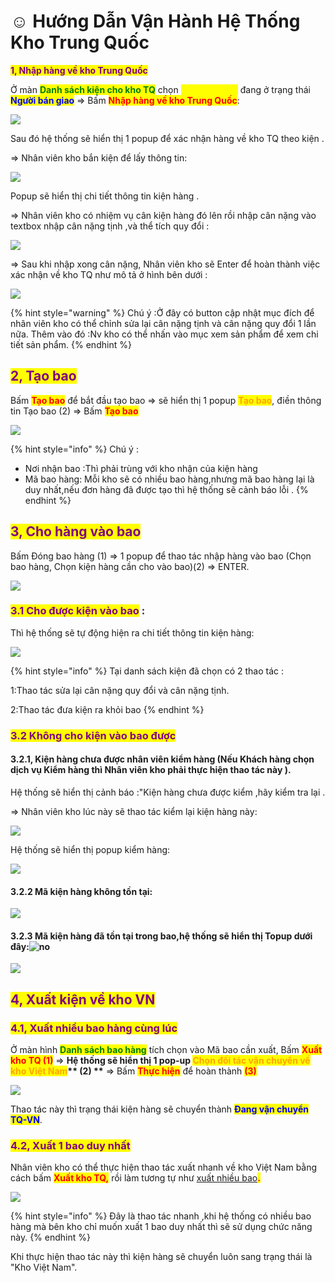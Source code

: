 # ☺ Hướng Dẫn Vận Hành Hệ Thống Kho  Trung Quốc

<mark style="color:purple;">**1, Nhập hàng về kho Trung Quốc**</mark>&#x20;

Ở màn <mark style="color:green;">**Danh sách kiện cho kho TQ**</mark> chọn <mark style="color:yellow;">**Mã kiện hàng**</mark> đang ở trạng thái <mark style="color:blue;">**Người bán giao**</mark> => Bấm <mark style="color:red;">**Nhập hàng về kho Trung Quốc**</mark>:&#x20;

![](../../.gitbook/assets/1655782516407.png)

&#x20;Sau đó hệ thống sẽ hiển thị 1 popup để xác nhận hàng về kho TQ theo kiện .

\=> Nhân viên kho bắn kiện để lấy thông tin:

&#x20;

![](../../.gitbook/assets/1655782627010.png)

&#x20;

Popup sẽ hiển thị chi tiết thông tin kiện hàng .

\=> Nhân viên kho có nhiệm vụ cân kiện hàng đó lên rồi nhập cân nặng vào textbox nhập cân nặng tịnh ,và thể tích quy đổi :

&#x20;

![](../../.gitbook/assets/1655782799793.png)

&#x20;   &#x20;

\=> Sau khi nhập xong cân nặng, Nhân viên kho sẽ Enter để hoàn thành việc xác nhận về kho TQ như mô tả ở hình bên dưới :

![](../../.gitbook/assets/1655783003156.png)

{% hint style="warning" %}
Chú ý :Ở đây có button cập nhật mục đích để nhân viên kho có thể chỉnh sửa lại cân nặng tịnh và cân nặng quy đổi 1 lần nữa. Thêm vào đó :Nv kho có thể nhấn vào mục xem sản phẩm để xem chi tiết sản phẩm.
{% endhint %}

## <mark style="color:purple;">**2, Tạo bao**</mark>

Bấm <mark style="color:red;">**Tạo bao**</mark> để bắt đầu tạo bao => sẽ hiển thị 1 popup <mark style="color:orange;">**Tạo bao**</mark>, điền thông tin Tạo bao (2) => Bấm <mark style="color:red;">**Tạo bao**</mark>&#x20;

![](../../.gitbook/assets/1655783417057.png)

{% hint style="info" %}
Chú ý :

* Nơi nhận bao :Thì phải trùng với kho nhận của kiện hàng
* Mã bao hàng:  Mỗi kho sẽ có nhiều bao hàng,nhưng mã bao hàng lại là duy nhất,nếu đơn hàng đã được tạo thì hệ thống sẽ cảnh báo lỗi .
{% endhint %}



## <mark style="color:purple;">**3, Cho hàng vào bao**</mark>

Bấm Đóng bao hàng (1) => 1 popup để thao tác nhập hàng vào bao (Chọn bao hàng, Chọn kiện hàng cần cho vào bao)(2) => ENTER.

![](../../.gitbook/assets/1655783995765.png)

### <mark style="color:purple;">**3.1 Cho được kiện vào bao**</mark>  :

Thì hệ thống sẽ tự động hiện ra chi tiết thông tin kiện hàng:

![](../../.gitbook/assets/1655784646954.png)

{% hint style="info" %}
Tại danh sách kiện đã chọn có 2 thao tác :

1:Thao tác sửa lại cân nặng quy đổi và cân nặng tịnh.

2:Thao tác đưa kiện ra khỏi bao&#x20;
{% endhint %}

### <mark style="color:purple;">**3.2 Không cho kiện vào bao được**</mark> &#x20;

#### 3.2.1, Kiện hàng chưa được nhân viên kiểm hàng (Nếu Khách hàng chọn dịch vụ Kiểm hàng thì Nhân viên kho phải thực hiện thao tác này ).&#x20;

Hệ thống sẽ hiển thị cảnh báo :"Kiện hàng chưa được kiểm ,hãy kiểm tra lại .

\=> Nhân viên kho lúc này sẽ thao tác kiểm lại kiện hàng này:&#x20;

&#x20;

![](../../.gitbook/assets/1655785170166.png)

&#x20;

Hệ thống sẽ hiển thị popup kiểm hàng:

![](../../.gitbook/assets/1655785237933.png)

&#x20;

#### 3.2.2 Mã kiện hàng không tồn tại:

![](<../../.gitbook/assets/1655785364762 (1).png>)

#### 3.2.3 Mã kiện hàng đã tồn tại trong bao,hệ thống sẽ hiển thị Topup dưới đây:![no](https://naipot.com/cp/static/cp/template/js/plugins/ckeditor/plugins/smiley/images/thumbs\_down.png)

![](../../.gitbook/assets/1655785364762.png)

&#x20;&#x20;



## <mark style="color:purple;">**4, Xuất kiện về kho VN**</mark>&#x20;

### <mark style="color:purple;">**4.1, Xuất nhiều bao hàng cùng lúc**</mark>

Ở màn hình <mark style="color:green;">**Danh sách bao hàng**</mark> tích chọn vào Mã bao cần xuất, Bấm <mark style="color:red;">**Xuất kho TQ (1)**</mark> => <mark style="color:red;">****</mark> Hệ thống sẽ hiển thị 1 pop-up <mark style="color:orange;">**Chọn đối tác  vận chuyển về kho Việt Nam**</mark>** **<mark style="color:red;">**(2)**</mark>** **<mark style="color:orange;">****</mark> => Bấm <mark style="color:red;">**Thực hiện**</mark> để hoàn thành <mark style="color:red;">**(3)**</mark>

&#x20;&#x20;

![](../../.gitbook/assets/1655786534414.png)

Thao tác này thì trạng thái kiện hàng sẽ chuyển thành <mark style="color:blue;">**Đang vận chuyển TQ-VN**</mark>.

### <mark style="color:purple;">**4.2, Xuất 1 bao duy nhất**</mark>&#x20;

&#x20;Nhân viên kho có thể thực hiện thao tác xuất nhanh về kho Việt Nam bằng cách bấm <mark style="color:red;">**Xuất kho TQ,**</mark> rồi làm tương tự như [xuất nhiều bao](m1.md#4.1-xuat-nhieu-bao-hang-cung-luc)<mark style="color:red;">**.**</mark>

![](../../.gitbook/assets/1655786722180.png)

&#x20;

{% hint style="info" %}
Đây là thao tác nhanh ,khi hệ thống có nhiều bao hàng mà bên kho chỉ muốn xuất 1 bao duy nhất thì sẽ sử dụng chức năng này.
{% endhint %}

Khi thực hiện thao tác này thì kiện hàng sẽ chuyển luôn sang trạng thái là "Kho Việt Nam".



